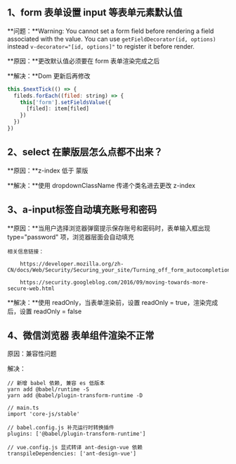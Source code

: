 ## 1、form 表单设置 input 等表单元素默认值

**问题：**Warning: You cannot set a form field before rendering a field associated with the value. You can use `getFieldDecorator(id, options)` instead `v-decorator="[id, options]"` to register it before render.

**原因：**更改默认值必须要在 form 表单渲染完成之后

**解决：**Dom 更新后再修改

```js
this.$nextTick(() => {
  fileds.forEach((filed: string) => {
    this['form'].setFieldsValue({
      [filed]: item[filed]
    })
  })
})

```

## 2、select 在蒙版层怎么点都不出来？

**原因：**z-index 低于 蒙版

**解决：**使用 dropdownClassName 传递个类名进去更改 z-index

## 3、a-input标签自动填充账号和密码

**原因：**当用户选择浏览器弹窗提示保存账号和密码时，表单输入框出现 type="password" 项，浏览器层面会自动填充

	相关信息链接：
	
		https://developer.mozilla.org/zh-CN/docs/Web/Security/Securing_your_site/Turning_off_form_autocompletion
	
		https://security.googleblog.com/2016/09/moving-towards-more-secure-web.html

**解决：**使用 readOnly，当表单渲染前，设置 readOnly = true，渲染完成后，设置 readOnly = false

## 4、微信浏览器 表单组件渲染不正常

原因：兼容性问题

解决：

```
// 新增 babel 依赖, 兼容 es 低版本
yarn add @babel/runtime -S
yarn add @babel/plugin-transform-runtime -D

// main.ts
import 'core-js/stable'

// babel.config.js 补充运行时转换插件
plugins: ['@babel/plugin-transform-runtime']

// vue.config.js 显式转译 ant-design-vue 依赖
transpileDependencies: ['ant-design-vue']
```

